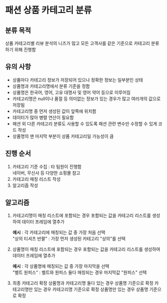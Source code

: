 # 패션 상품 카테고리 분류

## 분류 목적
상품 카테고리별 리뷰 분석의 니즈가 많고 모든 고객사를 같은 기준으로 카테고리 분류하기 위해 진행함  

## 유의 사항
- 상품마다 카테고리 정보가 저장되어 있으나 정확한 정보는 일부분인 상태
- 상품명과 카테고리명에서 분류 기준을 정함
- 상품명은 한국어, 영어, 고유 대명사 및 영어 약어 등으로 이루어짐
- 카테고리명은 null이나 품절 등 의미없는 정보가 있는 경우가 많고 여러개의 값으로 저장됨
- 카테고리명 중 먼저 생성된 값이 앞쪽에 위치함
- 데이터가 많아 병렬 연산이 필요함
- 패션 외 다른 카테고리 분류도 사용할 수 있도록 패션 관련 변수만 수정할 수 있게 코드 작성
- 상품명의 맨 마지막 부분이 상품 카테고리일 가능성이 큼  

## 진행 순서
1. 카테고리 기준 수집 : 타 팀원이 진행함  
   네이버, 무신사 등 다양한 쇼핑몰 참고
2. 카테고리 매칭 리스트 작성
3. 알고리즘 작성

## 알고리즘
1. 카테고리명이 매칭 리스트에 포함되는 경우 포함되는 값을 카테고리 리스트를 생성하여 데이터 프레임에 열추가  
    
    **예시**  : 각 카테고리에 매칭되는 값 중 가장 처음 선택  
    "상의 티셔츠 반팔" : 가장 먼저 생성된 카테고리 "상의"를 선택


2. 상품명이 매칭 리스트에 포함되는 경우 포함되는 값을 카테고리 리스트를 생성하여 데이터 프레임에 열추가  
    
    **예시**  : 각 상품명에 매칭되는 값 중 가장 마지막을 선택  
    "벨트 원피스" : 벨트와 원피스 둘다 매칭되는 경우 마지막값 "원피스" 선택


3. 최종 카테고리 확정
   상품명과 카테고리명 둘다 있는 경우 상품명 기준으로 확정
   카테고리명만 있는 경우 카테고리명 기준으로 확정
   상품명만 있는 경우 상품명 기준으로 확정


